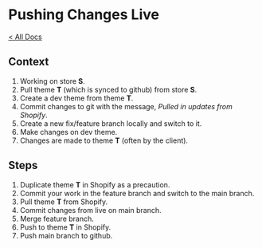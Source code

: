 
# Pushing Changes Live

[< All Docs](https://amoser67.github.io/docs/)


## Context

1. Working on store **S**.
2. Pull theme **T** (which is synced to github) from store **S**.
3. Create a dev theme from theme **T**.
4. Commit changes to git with the message, *Pulled in updates from Shopify*.
5. Create a new fix/feature branch locally and switch to it.
6. Make changes on dev theme.
7. Changes are made to theme **T** (often by the client).


## Steps

1. Duplicate theme **T** in Shopify as a precaution.
2. Commit your work in the feature branch and switch to the main branch.
3. Pull theme **T** from Shopify.
4. Commit changes from live on main branch.
5. Merge feature branch.
6. Push to theme **T** in Shopify.
7. Push main branch to github.
